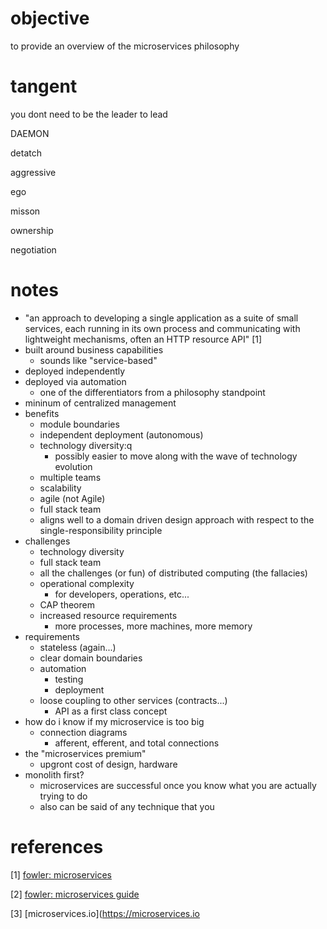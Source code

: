# objective
to provide an overview of the microservices philosophy

# tangent

you dont need to be the leader to lead

DAEMON

detatch

aggressive

ego

misson

ownership

negotiation


# notes
- "an approach to developing a single application as a suite of small services, each running in its own process and communicating with lightweight mechanisms, often an HTTP resource API" [1]
- built around business capabilities
    - sounds like "service-based"
- deployed independently
- deployed via automation
    - one of the differentiators from a philosophy standpoint
- mininum of centralized management
- benefits
	- module boundaries
	- independent deployment (autonomous)
	- technology diversity:q
		- possibly easier to move along with the wave of technology evolution
	- multiple teams
	- scalability
	- agile (not Agile)
	- full stack team
	- aligns well to a domain driven design approach with respect to the single-responsibility principle
- challenges
	- technology diversity
	- full stack team
	- all the challenges (or fun) of distributed computing (the fallacies)
	- operational complexity
		- for developers, operations, etc...
	- CAP theorem
	- increased resource requirements
		- more processes, more machines, more memory
- requirements
	- stateless (again...)
	- clear domain boundaries
	- automation
		- testing
		- deployment
	- loose coupling to other services (contracts...)
		- API as a first class concept
- how do i know if my microservice is too big
	- connection diagrams
		- afferent, efferent, and total connections
- the "microservices premium"
	- upgront cost of design, hardware
- monolith first?
	- microservices are successful once you know what you are actually trying to do
	- also can be said of any technique that you 

	
# references
[1] [fowler: microservices](https://martinfowler.com/articles/microservices.html)

[2] [fowler: microservices guide](https://www.martinfowler.com/microservices/)

[3] [microservices.io](https://microservices.io


